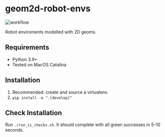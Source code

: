 # geom2d-robot-envs

![workflow](https://github.com/tomsilver/geom2d-robot-envs/actions/workflows/ci.yml/badge.svg)

 Robot enviroments modelled with 2D geoms.

## Requirements

- Python 3.9+
- Tested on MacOS Catalina

## Installation

1. Recommended: create and source a virtualenv.
2. `pip install -e ".[develop]"`

## Check Installation

Run `./run_ci_checks.sh`. It should complete with all green successes in 5-10 seconds.
